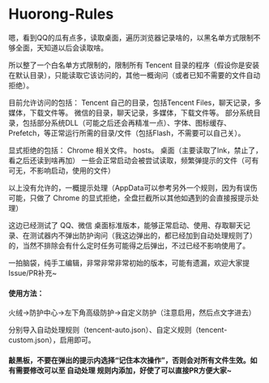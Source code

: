 # Huorong-Rules

嗯，看到QQ的瓜有点多，读取桌面，遍历浏览器记录啥的，以黑名单方式限制不够全面，天知道以后会读取啥。

所以整了一个白名单方式限制的，限制所有 Tencent 目录的程序（假设你是安装在默认目录），只能读取它该访问的，其他一概询问（或者已知不需要的文件自动拒绝）。

目前允许访问的包括：
Tencent 自己的目录，包括Tencent Files，聊天记录，多媒体，下载文件等。
微信的目录，聊天记录，多媒体，下载文件等。
部分系统目录，包括部分系统DLL（可能之后还会再精准一点）、字体、图标缓存、Prefetch，等正常运行所需的目录/文件（包括Flash，不需要可以自己关）。

显式拒绝的包括：
Chrome 相关文件。
hosts。
桌面（主要读取了lnk，禁止了，看之后还读到啥再加）
一些会正常启动会被尝试读取，频繁弹提示的文件（可有可无，不影响启动，使用的文件）

以上没有允许的，一概提示处理（AppData可以参考另外一个规则，因为有误伤可能，只做了 Chrome 的显式拒绝，全盘拦截所以其他如遇到的会直接报提示处理）

这边已经测试了 QQ、微信 桌面标准版本，能够正常启动、使用、存取聊天记录、在测试器内不弹出防护询问（我这边弹出的，都已经加到自动处理规则了）的，当然不排除会有什么定时任务可能得之后弹出，不过已经不影响使用了。

一拍脑袋，纯手工编辑，非常非常非常初始的版本，可能有遗漏，欢迎大家提Issue/PR补充~

#### 使用方法：

火绒->防护中心->左下角高级防护->自定义防护（注意启用，然后点文字进去）

分别导入自动处理规则（tencent-auto.json）、自定义规则（tencent-custom.json），启用即可。



#### 敲黑板，不要在弹出的提示内选择“记住本次操作”，否则会对所有文件生效。如有需要修改可以至 自动处理 规则内添加，好使了可以直接PR方便大家~
